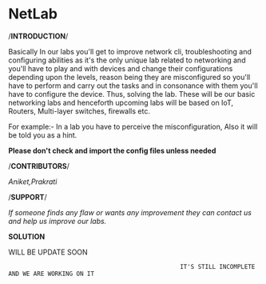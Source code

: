 # NetLab
/**INTRODUCTION**/
 
 
Basically In our labs you'll get to improve network cli, troubleshooting and configuring abilities as it's the only unique lab related to networking and you'll have to play and with devices and change their configurations depending upon the levels, reason being they are misconfigured so you'll have to perform and carry out the tasks and in consonance with them you'll have to configure the device. Thus, solving the lab. These will be our basic networking labs and henceforth upcoming labs will be based on IoT, Routers, Multi-layer switches, firewalls etc.


For example:- In a lab you have to perceive the misconfiguration, Also it will be told you as a hint.


   **Please don't check and import the config files unless needed** 




/**CONTRIBUTORS**/


*Aniket,Prakrati*

 
 
/**SUPPORT**/


*If someone finds any flaw or wants any improvement they can contact us and help us improve our labs.*



**SOLUTION** 


WILL BE UPDATE SOON
 

                                                    IT'S STILL INCOMPLETE AND WE ARE WORKING ON IT 
